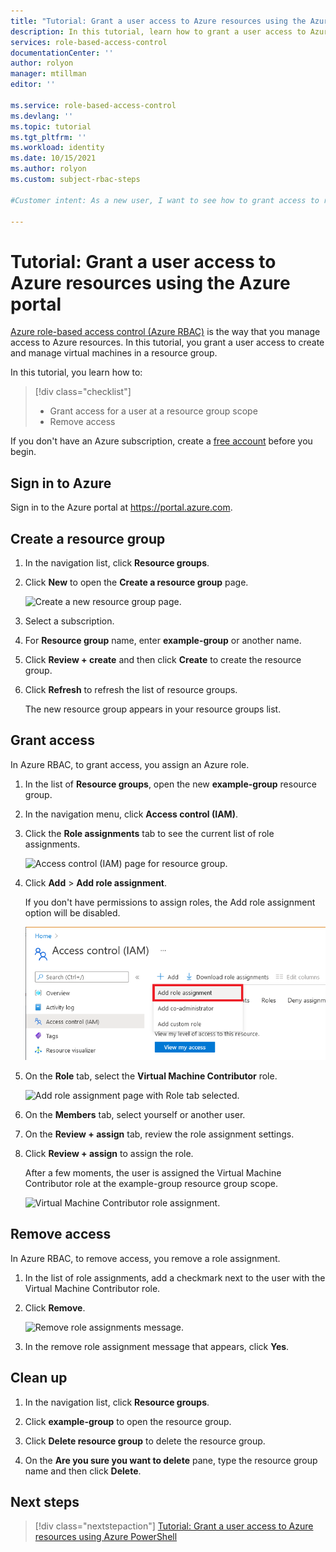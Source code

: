 ```yaml
---
title: "Tutorial: Grant a user access to Azure resources using the Azure portal - Azure RBAC"
description: In this tutorial, learn how to grant a user access to Azure resources using the Azure portal and Azure role-based access control (Azure RBAC).
services: role-based-access-control
documentationCenter: ''
author: rolyon
manager: mtillman
editor: ''

ms.service: role-based-access-control
ms.devlang: ''
ms.topic: tutorial
ms.tgt_pltfrm: ''
ms.workload: identity
ms.date: 10/15/2021
ms.author: rolyon
ms.custom: subject-rbac-steps

#Customer intent: As a new user, I want to see how to grant access to resources in the portal, so that I can start granting access to others.

---
```


# Tutorial: Grant a user access to Azure resources using the Azure portal

[Azure role-based access control (Azure RBAC)](overview.md) is the way that you manage access to Azure resources. In this tutorial, you grant a user access to create and manage virtual machines in a resource group.

In this tutorial, you learn how to:

> [!div class="checklist"]
> * Grant access for a user at a resource group scope
> * Remove access

If you don't have an Azure subscription, create a [free account](https://azure.microsoft.com/free/?WT.mc_id=A261C142F) before you begin.

## Sign in to Azure

Sign in to the Azure portal at https://portal.azure.com.

## Create a resource group

1. In the navigation list, click **Resource groups**.

1. Click **New** to open the **Create a resource group** page.

   ![Create a new resource group page.](./media/quickstart-assign-role-user-portal/resource-group.png)

1. Select a subscription.

1. For **Resource group** name, enter **example-group** or another name.

1. Click **Review + create** and then click **Create** to create the resource group.

1. Click **Refresh** to refresh the list of resource groups.

   The new resource group appears in your resource groups list.

## Grant access

In Azure RBAC, to grant access, you assign an Azure role.

1. In the list of **Resource groups**, open the new **example-group** resource group.

1. In the navigation menu, click **Access control (IAM)**.

1. Click the **Role assignments** tab to see the current list of role assignments.

   ![Access control (IAM) page for resource group.](./media/shared/rg-role-assignments.png)


1. Click **Add** > **Add role assignment**.

   If you don't have permissions to assign roles, the Add role assignment option will be disabled.

   ![Access control (IAM) page with Add role assignment menu open.](../../includes/role-based-access-control/media/add-role-assignment-menu-generic.png)

1. On the **Role** tab, select the **Virtual Machine Contributor** role.

    ![Add role assignment page with Role tab selected.](../../includes/role-based-access-control/media/add-role-assignment-role-generic.png)

1. On the **Members** tab, select yourself or another user.

1. On the **Review + assign** tab, review the role assignment settings.

1. Click **Review + assign** to assign the role.

   After a few moments, the user is assigned the Virtual Machine Contributor role at the example-group resource group scope.

   ![Virtual Machine Contributor role assignment.](./media/quickstart-assign-role-user-portal/vm-contributor-assignment.png)

## Remove access

In Azure RBAC, to remove access, you remove a role assignment.

1. In the list of role assignments, add a checkmark next to the user with the Virtual Machine Contributor role.

1. Click **Remove**.

   ![Remove role assignments message.](./media/quickstart-assign-role-user-portal/remove-role-assignment.png)

1. In the remove role assignment message that appears, click **Yes**.

## Clean up

1. In the navigation list, click **Resource groups**.

1. Click **example-group** to open the resource group.

1. Click **Delete resource group** to delete the resource group.

1. On the **Are you sure you want to delete** pane, type the resource group name and then click **Delete**.

## Next steps

> [!div class="nextstepaction"]
> [Tutorial: Grant a user access to Azure resources using Azure PowerShell](tutorial-role-assignments-user-powershell.md)
